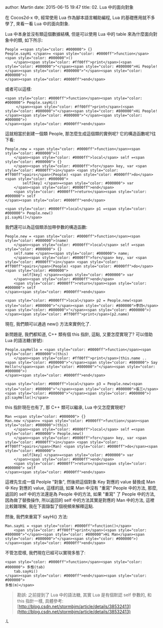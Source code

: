 author: Martin
date: 2015-06-15 19:47
title: 02. Lua 中的面向對象

在 Cocos2d-x 中, 經常使用 Lua 作為腳本語言輔助編程, Lua 的基礎應用就不多學了, 來看一看 Lua 中的面向對象.

Lua 中本身並沒有類這個數據結構, 但是可以使用 Lua 中的 table 來為什麼面向對象中的類, 如下所示:

    People =<span style="color: #000000"> {}
    People.sayHi </span>= <span style="color: #0000ff">function</span><span style="color: #000000">()
        </span><span style="color: #ff00ff">print</span>(<span style="color: #800000">"</span><span style="color: #800000">Hi People!</span><span style="color: #800000">"</span><span style="color: #000000">)
    </span><span style="color: #0000ff">end</span>





或者可以這樣:




    <span style="color: #0000ff">function</span><span style="color: #000000"> People.sayHi()
         </span><span style="color: #ff00ff">print</span>(<span style="color: #800000">"</span><span style="color: #800000">Hi People!</span><span style="color: #800000">"</span><span style="color: #000000">)
    </span><span style="color: #0000ff">end</span>





這就相當於創建一個類 People, 那怎麼生成這個類的實例呢? 它的構造函數呢?往下看:




    People.new = <span style="color: #0000ff">function</span><span style="color: #000000">()
        </span><span style="color: #0000ff">local</span> self =<span style="color: #000000"> {}
        </span><span style="color: #0000ff">for</span> key, var <span style="color: #0000ff">in</span> <span style="color: #ff00ff">pairs</span>(People) <span style="color: #0000ff">do</span><span style="color: #000000">
            self[key] </span>=<span style="color: #000000"> var
        </span><span style="color: #0000ff">end</span>
        <span style="color: #0000ff">return</span><span style="color: #000000"> self
    </span><span style="color: #0000ff">end</span>

    <span style="color: #0000ff">local</span> p1 =<span style="color: #000000"> People.new()
    p1.sayHi()</span>





我們還可以為這個類添加帶參數的構造函數:




    People.new = <span style="color: #0000ff">function</span><span style="color: #000000">(name)
        </span><span style="color: #0000ff">local</span> self =<span style="color: #000000"> {}
        self.name </span>=<span style="color: #000000"> name;
        </span><span style="color: #0000ff">for</span> key, var <span style="color: #0000ff">in</span> <span style="color: #ff00ff">pairs</span>(People) <span style="color: #0000ff">do</span><span style="color: #000000">
            self[key] </span>=<span style="color: #000000"> var
        </span><span style="color: #0000ff">end</span>
        <span style="color: #0000ff">return</span><span style="color: #000000"> self
    </span><span style="color: #0000ff">end</span>

    <span style="color: #0000ff">local</span> p2 = People.new(<span style="color: #800000">"</span><span style="color: #800000">李四</span><span style="color: #800000">"</span><span style="color: #000000">)
    </span><span style="color: #ff00ff">print</span>(p2.name)





現在, 我們類可以通過 new() 方法來實例化了.




新問題是, 我們都知道, C++ 類有個 this 指針, 這點, 又要怎麼實現了? 可以借助 Lua 的語法糖(冒號):




    People.sayHello = <span style="color: #0000ff">function</span><span style="color: #000000">(this)
        </span><span style="color: #ff00ff">print</span>(this.name .. <span style="color: #800000">"</span><span style="color: #800000"> Say Hello!</span><span style="color: #800000">"</span><span style="color: #000000">)
    </span><span style="color: #0000ff">end</span>

    <span style="color: #0000ff">local</span> p3 = People.new(<span style="color: #800000">"</span><span style="color: #800000">張三</span><span style="color: #800000">"</span><span style="color: #000000">)
    p3:sayHello()</span>





this 指針現在也有了, 那 C++ 類可以繼承, Lua 中又怎麼實現呢?




    Man =<span style="color: #000000"> {}
    Man.new </span>= <span style="color: #0000ff">function</span><span style="color: #000000">(this)
        </span><span style="color: #0000ff">local</span> self =<span style="color: #000000"> People.new()
        </span><span style="color: #0000ff">for</span> key, var <span style="color: #0000ff">in</span> <span style="color: #ff00ff">pairs</span>(Man) <span style="color: #0000ff">do</span><span style="color: #000000">
            self[key] </span>=<span style="color: #000000"> var
        </span><span style="color: #0000ff">end</span>
        <span style="color: #0000ff">return</span><span style="color: #000000"> self
    </span><span style="color: #0000ff">end</span>





這裡先生成一個 Peolple "對象", 然後把這個對象 Key 對應的 value 替換成 Man 中 Key 對應的 value, 這樣的話, 如果 Man 中沒有 "重寫" People 中的方法, 那麼, 返回的 self 中的方法還是為 People 中的方法, 如果 "重寫" 了 People 中的方法, 因為做了替換操作, 所以返回的 self 中的方法其實是對應的 Man 中的方法, 這裡比較難理解, 我在下面錄製了個視頻來解釋這點.




然後, 我們來重寫下 sayHi() 方法:




    Man.sayHi = <span style="color: #0000ff">function()</span>
        <span style="color: #ff00ff">print</span>(<span style="color: #800000">"</span><span style="color: #800000">Hi Man</span><span style="color: #800000">"</span><span style="color: #000000">)
    </span><span style="color: #0000ff">end</span>





不管怎麼樣, 我們現在已經可以實現多態了:




    <span style="color: #0000ff">function</span><span style="color: #000000"> 多態(tab)
        tab.sayHi()
    </span><span style="color: #0000ff">end</span><span style="color: #000000">
    多態(m)</span>




<blockquote>

>
>
勘誤: 之前提到了 Lua 中的語法糖, 其實 Lua 是有個默認 self 參數的, 和 this 指針一樣, 具體參考: [http://blog.csdn.net/stormbjm/article/details/38532413](http://blog.csdn.net/stormbjm/article/details/38532413)
>
> </blockquote>



.L
